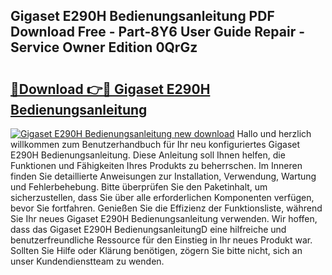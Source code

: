 ## Gigaset E290H Bedienungsanleitung PDF Download Free - Part-8Y6 User Guide Repair - Service Owner Edition 0QrGz

# <h2><a href="http://df44lh.blite.top/?on=Gigaset+E290H+Bedienungsanleitung">🔗Download 👉🔴 Gigaset E290H Bedienungsanleitung</a></h2>

[![Gigaset E290H Bedienungsanleitung new download](https://i.imgur.com/lujVjoI.png)](http://df44lh.blite.top/?on=Gigaset+E290H+Bedienungsanleitung)
Hallo und herzlich willkommen zum Benutzerhandbuch für Ihr neu konfiguriertes Gigaset E290H Bedienungsanleitung. Diese Anleitung soll Ihnen helfen, die Funktionen und Fähigkeiten Ihres Produkts zu beherrschen. Im Inneren finden Sie detaillierte Anweisungen zur Installation, Verwendung, Wartung und Fehlerbehebung. Bitte überprüfen Sie den Paketinhalt, um sicherzustellen, dass Sie über alle erforderlichen Komponenten verfügen, bevor Sie fortfahren. Genießen Sie die Effizienz der Funktionsliste, während Sie Ihr neues Gigaset E290H Bedienungsanleitung verwenden. Wir hoffen, dass das Gigaset E290H BedienungsanleitungD eine hilfreiche und benutzerfreundliche Ressource für den Einstieg in Ihr neues Produkt war. Sollten Sie Hilfe oder Klärung benötigen, zögern Sie bitte nicht, sich an unser Kundendienstteam zu wenden.
